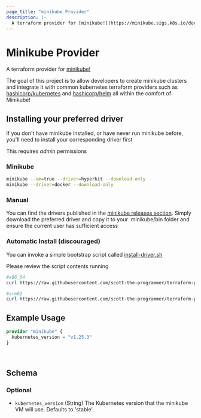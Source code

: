 ```yaml
---
page_title: "minikube Provider"
description: |-
  A terraform provider for [minikube!](https://minikube.sigs.k8s.io/docs/)
---
```


# Minikube Provider

A terraform provider for [minikube!](https://minikube.sigs.k8s.io/docs/)

The goal of this project is to allow developers to create minikube clusters and integrate it with common kubernetes terraform providers such as [hashicorp/kubernetes](https://registry.terraform.io/providers/hashicorp/kubernetes/2.12.1) and [hashicorp/helm](https://registry.terraform.io/providers/hashicorp/helm/2.6.0) all within the comfort of Minikube!

## Installing your preferred driver

If you don't have minikube installed, or have never run minikube before, you'll need to install your corresponding driver first

This requires _admin_ permissions

### Minikube

```bash
minikube --vm=true --driver=hyperkit --download-only
minikube --driver=docker --download-only
```

### Manual

You can find the drivers published in the [minikube releases section](https://github.com/kubernetes/minikube/releases). Simply download the
preferred driver and copy it to your .minikube/bin folder and ensure the current user has sufficient access

### Automatic Install (discouraged)

You can invoke a simple bootstrap script called [install-driver.sh](https://github.com/scott-the-programmer/terraform-provider-minikube/blob/main/bootstrap/install-driver.sh)

Please review the script contents running

```bash
#x86_64
curl https://raw.githubusercontent.com/scott-the-programmer/terraform-provider-minikube/main/bootstrap/install-driver.sh | sudo bash -s "kvm2"

#arm62
curl https://raw.githubusercontent.com/scott-the-programmer/terraform-provider-minikube/main/bootstrap/install-driver.sh | sudo bash -s "kvm2" "arm64"
```

## Example Usage

```terraform
provider "minikube" {
  kubernetes_version = "v1.25.3"
}
```

<br/><!-- schema generated by tfplugindocs -->

## Schema

### Optional

- `kubernetes_version` (String) The Kubernetes version that the minikube VM will use. Defaults to 'stable'.
